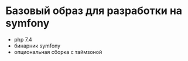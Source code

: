# Базовый образ для разработки на symfony
- php 7.4
- бинарник symfony
- опциональная сборка с таймзоной